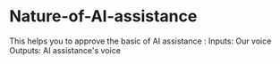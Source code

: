 # Nature-of-AI-assistance
This helps you to approve the basic of AI assistance :
Inputs: Our voice
Outputs: AI assistance's voice
